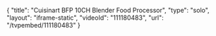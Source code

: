 {
    "title": "Cuisinart BFP 10CH Blender Food Processor",
    "type": "solo",
    "layout": "iframe-static",
    "videoId": "111180483",
    "url": "\/tvpembed\/111180483"
}